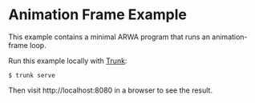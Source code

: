# Animation Frame Example

This example contains a minimal ARWA program that runs an animation-frame loop. 

Run this example locally with [Trunk](https://trunkrs.dev/):

```
$ trunk serve
```

Then visit http://localhost:8080 in a browser to see the result.
